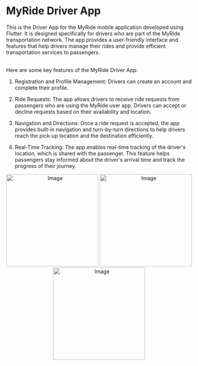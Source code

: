 <h1>MyRide Driver App</h1>
This is the Driver App for the MyRide mobile application developed using Flutter. It is designed specifically for drivers who are part of the MyRide transportation network. The app provides a user-friendly interface and features that help drivers manage their rides and provide efficient transportation services to passengers.<br/><br/>

Here are some key features of the MyRide Driver App:<br/>
1. Registration and Profile Management: Drivers can create an account and complete their profile.<br/>

2. Ride Requests: The app allows drivers to receive ride requests from passengers who are using the MyRide user app. Drivers can accept or decline requests based on their availability and location.<br/>

3. Navigation and Directions: Once a ride request is accepted, the app provides built-in navigation and turn-by-turn directions to help drivers reach the pick-up location and the destination efficiently.<br/>

4. Real-Time Tracking: The app enables real-time tracking of the driver's location, which is shared with the passenger. This feature helps passengers stay informed about the driver's arrival time and track the progress of their journey.<br/>

<p align="center">
  <img src="https://github.com/MNazran/MyRide_FYP/assets/121558403/a1b34be3-9985-440d-9a12-87d7a18d7bcc" alt="Image" width="250">
  <img src="https://github.com/MNazran/MyRide_FYP/assets/121558403/ed38e848-5d28-435c-9916-44832ccf1d42" alt="Image" width="250">
  <img src="https://github.com/MNazran/MyRide_FYP/assets/121558403/2bfaaeb6-c0f4-491b-a8c8-97240edb8bfb" alt="Image" width="250">
</p>





